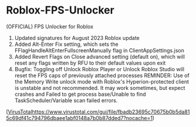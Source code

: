 # Roblox-FPS-Unlocker
(OFFICIAL) FPS Unlocker for Roblox

1. Updated signatures for August 2023 Roblox update
2. Added Alt-Enter Fix setting, which sets the FFlagHandleAltEnterFullscreenManually flag in ClientAppSettings.json
3. Added Revert Flags on Close advanced setting (default on), which will reset any flags written by RFU to their default values upon exit
4. Bugfix: Toggling off Unlock Roblox Player or Unlock Roblox Studio will reset the FPS caps of previously attached processes
REMINDER: Use of the Memory Write unlock mode with Roblox's Hyperion-protected client is unstable and not recommended. It may work sometimes, but expect crashes and Failed to get process base/Unable to find TaskScheduler/Variable scan failed errors.

[[VirusTotal](https://www.virustotal.com/gui/file/fbadb23695c70675b0b5da815c69df41c794796dbaee1abf0148a7b0b87dded7?nocache=1)https://www.virustotal.com/gui/file/fbadb23695c70675b0b5da815c69df41c794796dbaee1abf0148a7b0b87dded7?nocache=1)
